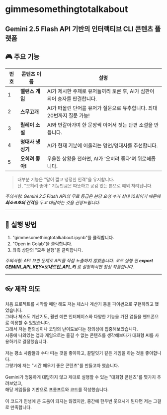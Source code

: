 # gimmesomethingtotalkabout

**Gemini 2.5 Flash API 기반의 인터랙티브 CLI 콘텐츠 플랫폼**  
---

## 🎮 주요 기능

| 번호 | 콘텐츠 이름       | 설명 |
|------|------------------|------|
| 1    | **밸런스 게임**     | AI가 제시한 주제로 유저들끼리 토론 후, AI가 심판이 되어 승자를 판결합니다. |
| 2    | **스무고개**        | AI가 떠올린 단어를 유저가 질문으로 유추합니다. 최대 20번까지 질문 가능! |
| 3    | **릴레이 소설**     | AI와 번갈아가며 한 문장씩 이어서 짓는 단편 소설을 만듭니다. |
| 4    | **명대사 생성기**    | AI가 현재 기분에 어울리는 명언/명대사를 추천합니다. |
| 5    | **오히려 좋아!**     | 우울한 상황을 전하면, AI가 '오히려 좋다'며 위로해줍니다. |

> 대부분 기능은 "말이 짧고 냉정한 인격"을 유지합니다.  
> 단, "오히려 좋아!" 기능만큼은 따뜻하고 공감 있는 톤으로 예외 처리됩니다.

*주의사항: Gemini 2.5 Flash API의 무료 등급은 분당 요청 수가 최대 10회이기 때문에 **최소 6초의 간격**을 두고 대답하는 것을 권장드립니다.*

---

## 🚀 실행 방법

1. "gimmesomethingtotalkabout.ipynb"를 클릭합니다.
2. "Open in Colab"을 클릭합니다.
3. 좌측 상단의 "모두 실행"을 클릭합니다.

*주의사항:
API 보안 문제로 API를 직접 노출하지 않았습니다.
코드 실행 전
**export GEMINI_API_KEY=보내드린_API_키**
로 설정하시면 정상 작동합니다.*

---
## 👓 제작 의도

처음 프로젝트를 시작할 때만 해도 저는 체스나 계산기 등을 파이썬으로 구현하려고 했었습니다.<br/>
그러나 체스도 계산기도, 훨씬 예쁜 인터페이스와 다양한 기능을 가진 앱들을 핸드폰으로 이용할 수 있었습니다.<br/>
그래서 저는 편의성이나 코딩의 난이도보다는 창의성에 집중해보았습니다.<br/>
시중에 나와있는 앱과 게임으로는 즐길 수 없는 콘텐츠를 생각해보다가 대화형 AI를 사용하기로 결정했습니다.<br/>
<br/>
저는 평소 사람들과 수다 떠는 것을 좋아하고, 끝말잇기 같은 게임을 하는 것을 좋아합니다.<br/>
그렇기에 저는 "시간 때우기 좋은 콘텐츠"를 만들고자 했습니다.<br/>
<br/>
Gemini가 엉뚱하게 대답하지 않고 제대로 실행할 수 있는 "대화형 콘텐츠"를 몇가지 추려보았고,<br/>
해당 게임들을 기반으로 프롬프트와 코드를 작성했습니다.<br/>
<br/>
이 코드가 인생에 큰 도움이 되지는 않겠지만, 중간에 한두번 웃으시게 된다면 저는 그걸로 만족합니다.
